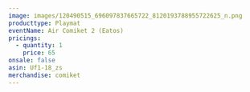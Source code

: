 ```yaml
---
image: images/120490515_696097837665722_8120193788955722625_n.png
producttype: Playmat
eventName: Air Comiket 2 (Eatos)
pricings:
  - quantity: 1
    price: 65
onsale: false
asin: Uf1-18_zs
merchandise: comiket
---
```

